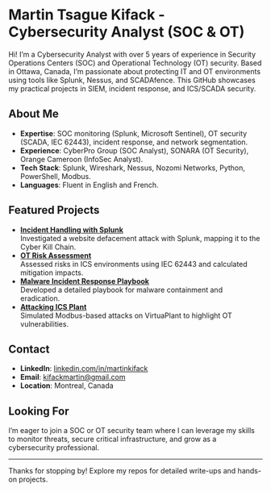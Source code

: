 # Martin Tsague Kifack - Cybersecurity Analyst (SOC & OT)

Hi! I’m a Cybersecurity Analyst with over 5 years of experience in Security Operations Centers (SOC) and Operational Technology (OT) security. Based in Ottawa, Canada, I’m passionate about protecting IT and OT environments using tools like Splunk, Nessus, and SCADAfence. This GitHub showcases my practical projects in SIEM, incident response, and ICS/SCADA security.

## About Me
- **Expertise**: SOC monitoring (Splunk, Microsoft Sentinel), OT security (SCADA, IEC 62443), incident response, and network segmentation.
- **Experience**: CyberPro Group (SOC Analyst), SONARA (OT Security), Orange Cameroon (InfoSec Analyst).
- **Tech Stack**: Splunk, Wireshark, Nessus, Nozomi Networks, Python, PowerShell, Modbus.
- **Languages**: Fluent in English and French.

## Featured Projects
- **[Incident Handling with Splunk](https://github.com/martin199530/Martin/tree/main/SIEM_Lab)**  
  Investigated a website defacement attack with Splunk, mapping it to the Cyber Kill Chain.
- **[OT Risk Assessment](https://github.com/martin199530/Martin/tree/main/ICS-OT-CyberSecurity)**  
  Assessed risks in ICS environments using IEC 62443 and calculated mitigation impacts.
- **[Malware Incident Response Playbook](https://github.com/martin199530/Martin/tree/main/Malware%20-%20Incident%20Response%20Playbook)**  
  Developed a detailed playbook for malware containment and eradication.
- **[Attacking ICS Plant](https://github.com/martin199530/Martin/tree/main/ICS-OT-CyberSecurity)**  
  Simulated Modbus-based attacks on VirtuaPlant to highlight OT vulnerabilities.

## Contact
- **LinkedIn**: [linkedin.com/in/martinkifack](https://linkedin.com/in/martinkifack)
- **Email**: kifackmartin@gmail.com
- **Location**: Montreal, Canada

## Looking For
I’m eager to join a SOC or OT security team where I can leverage my skills to monitor threats, secure critical infrastructure, and grow as a cybersecurity professional.

---

Thanks for stopping by! Explore my repos for detailed write-ups and hands-on projects.
